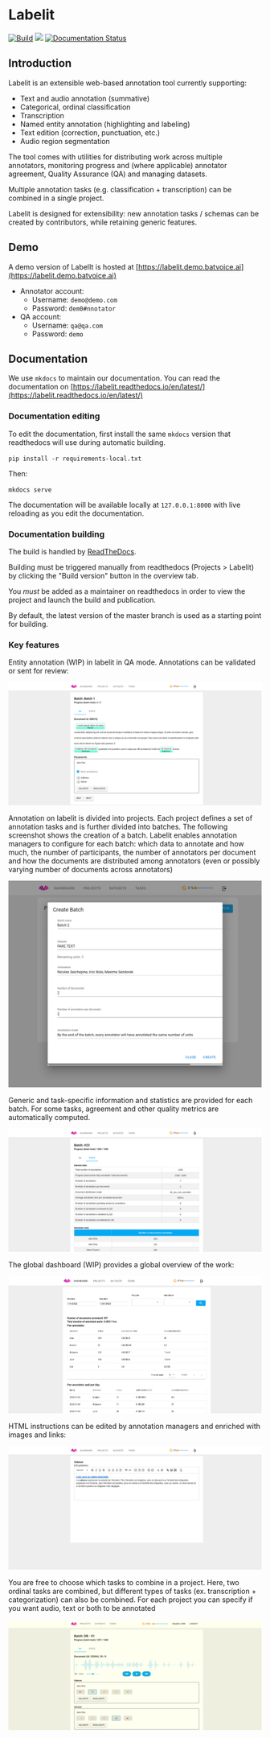 # Labelit

[![Build](https://github.com/voicelab-org/labelit/actions/workflows/build-push.yaml/badge.svg)](https://github.com/voicelab-org/labelit/actions/workflows/build-push.yaml)
[![](https://img.shields.io/github/v/release/voicelab-org/labelit)](https://github.com/voicelab-org/labelit/releases)
[![Documentation Status](https://readthedocs.org/projects/labelit/badge/?version=latest)](https://labelit.readthedocs.io/en/latest/?badge=latest)

## Introduction

Labelit is an extensible web-based annotation tool currently supporting:

- Text and audio annotation (summative)
- Categorical, ordinal classification
- Transcription
- Named entity annotation (highlighting and labeling)
- Text edition (correction, punctuation, etc.)
- Audio region segmentation

The tool comes with utilities for distributing work across multiple annotators, monitoring progress and (where applicable) annotator agreement, Quality Assurance (QA) and managing datasets.

Multiple annotation tasks (e.g. classification + transcription) can be combined in a single project.

Labelit is designed for extensibility: new annotation tasks / schemas can be created by contributors, while retaining generic features.

## Demo

A demo version of LabelIt is hosted at [https://labelit.demo.batvoice.ai](https://labelit.demo.batvoice.ai)
- Annotator account: 
  - Username: `demo@demo.com`
  - Password: `dem0#nnotator`
- QA account:
  - Username: `qa@qa.com`
  - Password: `demo`

## Documentation

We use `mkdocs` to maintain our documentation.
You can read the documentation on [https://labelit.readthedocs.io/en/latest/](https://labelit.readthedocs.io/en/latest/)

### Documentation editing

To edit the documentation, first install the same `mkdocs` version that readthedocs will use
during automatic building.

`pip install -r requirements-local.txt`

Then:

`mkdocs serve`

The documentation will be available locally at `127.0.0.1:8000` with live reloading as you edit the documentation.

### Documentation building

The build is handled by [ReadTheDocs](https://readthedocs.org/). 

Building must be triggered manually from readthedocs (Projects > Labelit) by clicking the "Build version" button in the overview tab.

You *must* be added as a maintainer on readthedocs in order to view the project and launch the build and publication.

By default, the latest version of the master branch is used as a starting point for building.

### Key features

Entity annotation (WIP) in labelit in QA mode. Annotations can be validated or sent for review:

![Entity annotation](./screenshots/entities_qa.png)

Annotation on labelit is divided into projects. Each project defines a set of annotation tasks and is further divided into batches. The following screenshot shows the creation of a batch. Labelit enables annotation managers to configure for each batch: which data to annotate and how much, the number of participants, the number of annotators per document and how the documents are distributed among annotators (even or possibly varying number of documents across annotators)

![Batch creation](./screenshots/batch_creation.png)

Generic and task-specific information and statistics are provided for each batch. For some tasks, agreement and other quality metrics are automatically computed.

![Batch stats](./screenshots/batch_stats.png)

The global dashboard (WIP) provides a global overview of the work:

![Stats dashboard](./screenshots/stats_dashboard.png)

HTML instructions can be edited by annotation managers and enriched with images and links:

![Guidelines](./screenshots/annotation_task_guidelines.png)

You are free to choose which tasks to combine in a project. Here, two ordinal tasks are combined, but different types of tasks (ex. transcription + categorization) can also be combined. For each project you can specify if you want audio, text or both to be annotated

![Two-task setup](./screenshots/qa_multi_task_categorical_annotation.png)

